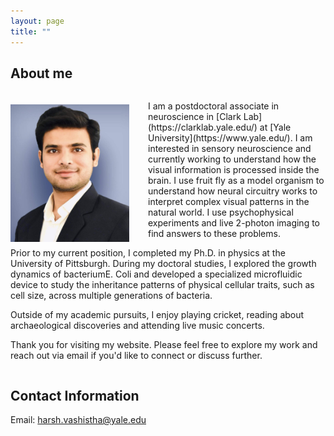 ```yaml
---
layout: page
title: ""
---
```

## About me
<div style="overflow:auto;">
<img src="Picture.jpeg" alt="Alt text" style="float:left;margin-top:20px; margin-right:10px;width:190px; height:220px;"/>   
  
  <p style="margin-left:220px;"> I am a postdoctoral associate in neuroscience in [Clark Lab](https://clarklab.yale.edu/) at [Yale University](https://www.yale.edu/). I am interested in sensory neuroscience and currently working to understand how the visual information is processed inside the brain. I use fruit fly as a model organism to understand how neural circuitry works to interpret complex visual patterns in the natural world. I use psychophysical experiments and live 2-photon imaging to find answers to these problems. 

Prior to my current position, I completed my Ph.D. in physics at the University of Pittsburgh. During my doctoral studies, I explored the growth dynamics of bacteriumE. Coli and developed a specialized microfluidic device to study the inheritance patterns of physical cellular traits, such as cell size, across multiple generations of bacteria.

Outside of my academic pursuits, I enjoy playing cricket, reading about archaeological discoveries and attending live music concerts. 

Thank you for visiting my website. Please feel free to explore my work and reach out via email if you'd like to connect or discuss further.</p>
</div>






## Contact Information
Email: harsh.vashistha@yale.edu 
